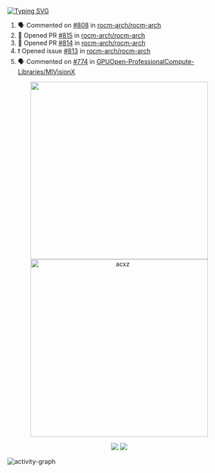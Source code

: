 [![Typing SVG](https://readme-typing-svg.herokuapp.com?size=16&color=AFFFA3&multiline=true&height=75&lines=contributing+to+robotics%2Faerospace%2Fml%2Fgpu+software;packaging+it+for+archlinux;ricer)](https://git.io/typing-svg)

<!--START_SECTION:activity-->
1. 🗣 Commented on [#808](https://github.com/rocm-arch/rocm-arch/issues/808) in [rocm-arch/rocm-arch](https://github.com/rocm-arch/rocm-arch)
2. 💪 Opened PR [#815](https://github.com/rocm-arch/rocm-arch/pull/815) in [rocm-arch/rocm-arch](https://github.com/rocm-arch/rocm-arch)
3. 💪 Opened PR [#814](https://github.com/rocm-arch/rocm-arch/pull/814) in [rocm-arch/rocm-arch](https://github.com/rocm-arch/rocm-arch)
4. ❗️ Opened issue [#813](https://github.com/rocm-arch/rocm-arch/issues/813) in [rocm-arch/rocm-arch](https://github.com/rocm-arch/rocm-arch)
5. 🗣 Commented on [#774](https://github.com/GPUOpen-ProfessionalCompute-Libraries/MIVisionX/issues/774) in [GPUOpen-ProfessionalCompute-Libraries/MIVisionX](https://github.com/GPUOpen-ProfessionalCompute-Libraries/MIVisionX)
<!--END_SECTION:activity-->

<p align="center">
  <img width="400em" src=https://github-readme-stats.vercel.app/api?username=acxz&include_all_commits=true&show_icons=true />
  <img width="400em" src="https://github-readme-streak-stats.herokuapp.com/?user=acxz&" alt="acxz" />
</p>

<p align="center">
  <img src=https://github-readme-stats.vercel.app/api/top-langs/?username=acxz&layout=compact />
  <img src=https://github-profile-trophy.vercel.app/?username=acxz&row=2&column=4 />
</p>

![activity-graph](https://activity-graph.herokuapp.com/graph?username=acxz&theme=aqua)
